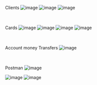 Clients
![image](https://user-images.githubusercontent.com/96434885/192130690-cebf851a-378a-48e6-81c8-034094bf605b.png)
![image](https://user-images.githubusercontent.com/96434885/192130702-fe60f38f-b13b-4b88-9073-dcc7a808f32e.png)
![image](https://user-images.githubusercontent.com/96434885/192108668-054887cb-a6c3-44b7-a997-978ab89aaabf.png)
<br>
<br>
<br>

Cards
![image](https://user-images.githubusercontent.com/96434885/192108684-e24cfeb6-3539-42f8-84bc-0fc51130709f.png)
![image](https://user-images.githubusercontent.com/96434885/192108704-68471d66-2966-4570-929d-568b8fc8e357.png)
![image](https://user-images.githubusercontent.com/96434885/192108719-20346c56-42f2-483a-bf1d-2ef8fe79ca56.png)
![image](https://user-images.githubusercontent.com/96434885/192108726-7433f844-c10f-4914-9f87-6f2f074215a2.png)
<br>
<br>
<br>

Account money Transfers
![image](https://user-images.githubusercontent.com/96434885/192108750-2017542d-b342-49c4-bfa1-1d9a2e806f17.png)
<br>
<br>
<br>

Postman 
![image](https://user-images.githubusercontent.com/96434885/192113153-80c9d0fb-840b-434e-8268-1f27d1dd290d.png)

![image](https://user-images.githubusercontent.com/96434885/192113241-b1b68c06-b375-42ae-b05e-51a23f17c443.png)
![image](https://user-images.githubusercontent.com/96434885/192113266-c3056e7c-a928-4187-b45a-e187b827d8fc.png)
